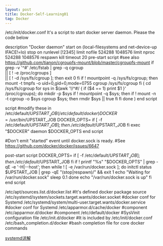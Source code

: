 ```yaml
---
layout: post
title: Docker-Self-Learning01
tag: Docker
---
```


/etc/init/docker.conf It's a script to start docker server daemon. Please the code below

description "Docker daemon"
start on (local-filesystems and net-device-up IFACE!=lo)
stop on runlevel [!2345]
limit nofile 524288 1048576
limit nproc 524288 1048576
respawn
kill timeout 20
pre-start script
	#see also https://github.com/tianon/cgroupfs-mount/blob/master/cgroupfs-mount
	if grep -v '^#' /etc/fstab | grep -q cgroup \
		|| [ ! -e /proc/cgroups ] \
		|| [ ! -d /sys/fs/cgroup ]; then
		exit 0
	fi
	if ! mountpoint -q /sys/fs/cgroup; then
		mount -t tmpfs -o uid=0,gid=0,mode=0755 cgroup /sys/fs/cgroup
	fi
	(
		cd /sys/fs/cgroup
		for sys in $(awk '!/^#/ { if ($4 == 1) print $1 }' /proc/cgroups); do
			mkdir -p $sys
			if ! mountpoint -q $sys; then
				if ! mount -n -t cgroup -o $sys cgroup $sys; then
					rmdir $sys || true
				fi
			fi
		done
	)
end script

script
	#modify these in /etc/default/$UPSTART_JOB (/etc/default/docker)
	DOCKER=/usr/bin/$UPSTART_JOB
	DOCKER_OPTS=
	if [ -f /etc/default/$UPSTART_JOB ]; then
		. /etc/default/$UPSTART_JOB
	fi
	exec "$DOCKER" daemon $DOCKER_OPTS
end script

#Don't emit "started" event until docker.sock is ready.
#See https://github.com/docker/docker/issues/6647

post-start script
	DOCKER_OPTS=
	if [ -f /etc/default/$UPSTART_JOB ]; then
		. /etc/default/$UPSTART_JOB
	fi
	if ! printf "%s" "$DOCKER_OPTS" | grep -qE -e '-H|--host'; then
		while ! [ -e /var/run/docker.sock ]; do
			initctl status $UPSTART_JOB | grep -qE "(stop|respawn)/" && exit 1
			echo "Waiting for /var/run/docker.sock"
			sleep 0.1
		done
		echo "/var/run/docker.sock is up"
	fi
end script

/etc/apt/sources.list.d/docker.list #It's defined docker package source 
/etc/systemd/system/sockets.target.wants/docker.socket #docker conf for Systemd
/etc/systemd/system/multi-user.target.wants/docker.service #docker conf for Systemd
/etc/apparmor.d/cache/docker #component
/etc/apparmor.d/docker       #component
/etc/default/docker          #SysVinit configuration file
/etc/init.d/docker           #It is included by /etc/init/docker.conf
/etc/bash_completion.d/docker #bash completion file for core docker commands

<a href="https://blog.linuxeye.com/400.html">systemd详解</a>
